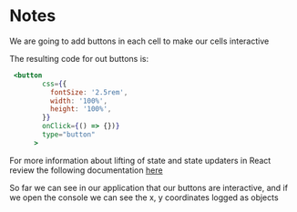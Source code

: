 # Notes

<TimeStamp start="0:02" end="0:07">

We are going to add buttons in each cell to make our cells interactive

</TimeStamp>

<TimeStamp start="0:35" end="0:58">

The resulting code for out buttons is: 

```jsx
 <button
        css={{
          fontSize: '2.5rem',
          width: '100%',
          height: '100%',
        }}
        onClick={() => {})}
        type="button"
      >

```

</TimeStamp>

<TimeStamp start="1:45" end="1:52">

For more information about  lifting of state and state updaters in React review the following documentation [here](https://reactjs.org/docs/lifting-state-up.html#lifting-state-up)

</TimeStamp>

<TimeStamp start="2:55" end="3:05">

So far we can see in our application that our buttons are interactive, and if we open the console we can see the x, y coordinates logged as objects 

</TimeStamp>



